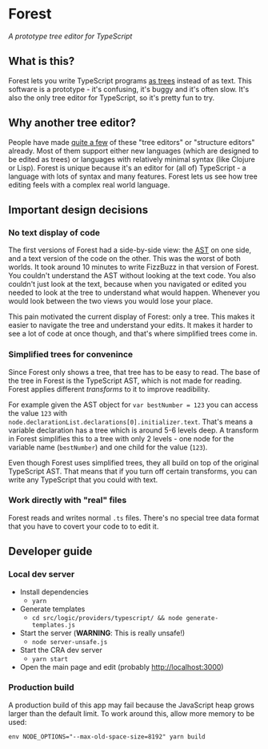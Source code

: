 # Forest

_A prototype tree editor for TypeScript_

## What is this?

Forest lets you write TypeScript programs [as trees](https://en.wikipedia.org/wiki/Abstract_syntax_tree) instead of as text. This software is a prototype - it's confusing, it's buggy and it's often slow. It's also the only tree editor for TypeScript, so it's pretty fun to try.

## Why another tree editor?

People have made [quite a few](https://www.reddit.com/r/nosyntax/wiki/projects) of these "tree editors" or "structure editors" already. Most of them support either new languages (which are designed to be edited as trees) or languages with relatively minimal syntax (like Clojure or Lisp). Forest is unique because it's an editor for (all of) TypeScript - a language with lots of syntax and many features. Forest lets us see how tree editing feels with a complex real world language.

## Important design decisions

### No text display of code

The first versions of Forest had a side-by-side view: the [AST](https://en.wikipedia.org/wiki/Abstract_syntax_tree) on one side, and a text version of the code on the other. This was the worst of both worlds. It took around 10 minutes to write FizzBuzz in that version of Forest. You couldn't understand the AST without looking at the text code. You also couldn't just look at the text, because when you navigated or edited you needed to look at the tree to understand what would happen. Whenever you would look between the two views you would lose your place.

This pain motivated the current display of Forest: only a tree. This makes it easier to navigate the tree and understand your edits. It makes it harder to see a lot of code at once though, and that's where simplified trees come in.

### Simplified trees for convenince

Since Forest only shows a tree, that tree has to be easy to read. The base of the tree in Forest is the TypeScript AST, which is not made for reading. Forest applies different _transforms_ to it to improve readibility.

For example given the AST object for `var bestNumber = 123` you can access the value `123` with `node.declarationList.declarations[0].initializer.text`. That's means a variable declaration has a tree which is around 5-6 levels deep. A transform in Forest simplifies this to a tree with only 2 levels - one node for the variable name (`bestNumber`) and one child for the value (`123`).

Even though Forest uses simplified trees, they all build on top of the original TypeScript AST. That means that if you turn off certain transforms, you can write any TypeScript that you could with text.

### Work directly with "real" files

Forest reads and writes normal `.ts` files. There's no special tree data format that you have to covert your code to to edit it.

## Developer guide

### Local dev server

- Install dependencies
  - `yarn`
- Generate templates
  - `cd src/logic/providers/typescript/ && node generate-templates.js`
- Start the server (**WARNING**: This is really unsafe!)
  - `node server-unsafe.js`
- Start the CRA dev server
  - `yarn start`
- Open the main page and edit (probably [http://localhost:3000](http://localhost:3000))

### Production build

A production build of this app may fail because the JavaScript heap grows larger than the default limit. To work around this, allow more memory to be used:

```
env NODE_OPTIONS="--max-old-space-size=8192" yarn build
```
